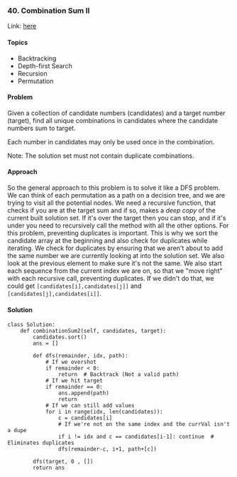 ### 40. Combination Sum II

Link: [here](https://leetcode.com/problems/combination-sum-ii/)

#### Topics
- Backtracking
- Depth-first Search
- Recursion
- Permutation

#### Problem
Given a collection of candidate numbers (candidates) and a target number (target), find all unique combinations in candidates where the candidate numbers sum to target.

Each number in candidates may only be used once in the combination.

Note: The solution set must not contain duplicate combinations.

#### Approach
So the general approach to this problem is to solve it like a DFS problem. We can think of each permutation as a path on a decision tree, and we are trying to visit all the potential nodes. 
We need a recursive function, that checks if you are at the target sum and if so, makes a *deep copy* of the current built solution set. If it's over the target then you can stop, and if it's under you need to recursively call the method with all the other options.
For this problem, preventing duplicates is important. This is why we sort the candidate array at the beginning and also check for duplicates while iterating. We check for duplicates by ensuring that we aren't about to add the same number we are currently looking at into the solution set. We also look at the previous element to make sure it's not the same. We also start each sequence from the current index we are on, so that we "move right" with each recursive call, preventing duplicates. If we didn't do that, we could get `[candidates[i],candidates[j]]` and `[candidates[j],candidates[i]]`.

#### Solution
```
class Solution:
    def combinationSum2(self, candidates, target):
        candidates.sort()
        ans = []
        
        def dfs(remainder, idx, path):
            # If we overshot
            if remainder < 0:
                return  # Backtrack (Not a valid path)
            # If we hit target
            if remainder == 0:
                ans.append(path)
                return
            # If we can still add values
            for i in range(idx, len(candidates)):
                c = candidates[i]
                # If we're not on the same index and the currVal isn't a dupe
                if i != idx and c == candidates[i-1]: continue  # Eliminates duplicates
                dfs(remainder-c, i+1, path+[c])

        dfs(target, 0 , [])
        return ans
```
